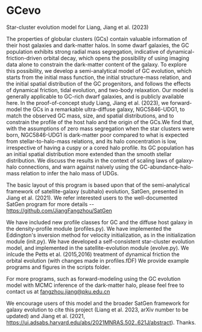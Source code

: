 # GCevo
Star-cluster evolution model for Liang, Jiang et al. (2023)

The properties of globular clusters (GCs) contain valuable information of their host galaxies and dark-matter halos. In some dwarf galaxies, the GC population exhibits strong radial mass segregation, indicative of dynamical-friction-driven orbital decay, which opens the possibility of using imaging data alone to constrain the dark-matter content of the galaxy. To explore this possibility, we develop a semi-analytical model of GC evolution, which starts from the initial mass function, the initial structure-mass relation, and the initial spatial distribution of the GC progenitors, and follows the effects of dynamical friction, tidal evolution, and two-body relaxation. Our model is generally applicable to GC-rich dwarf galaxies, and is publicly available here.  In the proof-of-concept study Liang, Jiang et al. (2023), we forward-model the GCs in a remarkable ultra-diffuse galaxy, NGC5846-UDG1, to match the observed GC mass, size, and spatial distributions, and to constrain the profile of the host halo and the origin of the GCs.We find that, with the assumptions of zero mass segregation when the star clusters were born, NGC5846-UDG1 is dark-matter poor compared to what is expected from stellar-to-halo-mass relations, and its halo concentration is low, irrespective of having a cuspy or a cored halo profile. Its GC population has an initial spatial distribution more extended than the smooth stellar distribution. We discuss the results in the context of scaling laws of galaxy-halo connections, and warn against naively using the GC-abundance-halo-mass relation to infer the halo mass of UDGs.  

The basic layout of this program is based upon that of the semi-analytical framework of satellite-galaxy (subhalo) evolution, SatGen, presented in Jiang et al. (2021). We refer interested users to the well-documented SatGen program for more details -- https://github.com/JiangFangzhou/SatGen

We have included new profile classes for GC and the diffuse host galaxy in the density-profile module (profiles.py).
We have implemented the Eddington's inversion method for velocity initialization, as in the initialization module (init.py).
We have developed a self-consistent star-cluster evolution model, and implemented in the satellite-evolution module (evolve.py). 
We inlcude the Petts et al. (2015,2016) treatment of dynamical friction the orbital evolution (with changes made in profiles.fDF)
We provide example programs and figures in the scripts folder.

For more programs, such as forward-modeling using the GC evolution model with MCMC inference of the dark-matter halo, please feel free to contact us at 
fangzhou.jiang@pku.edu.cn

We encourage users of this model and the broader SatGen framework for galaxy evolution to cite this project (Liang et al. 2023, arXiv number to be updated) and Jiang et al. (2021, https://ui.adsabs.harvard.edu/abs/2021MNRAS.502..621J/abstract). Thanks. 
